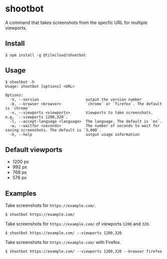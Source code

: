 # shootbot

A command that takes screenshots from the specfic URL for multiple viewports. 

## Install

```
$ npm install -g @tilecloud/shootbot
```

## Usage

```
$ shootbot -h
Usage: shootbot [options] <URL>

Options:
  -V, --version                     output the version number
  -b, --browser <browser>           `chrome` or `firefox`. The default is `chrome`
  -v, --viewports <viewports>       Viewports to take screenshots. e.g, `--viewports 1200,320`.
  -l, --accept-language <language>  The language. The default is `en`.
  -w, --waitfor <seconds>           The number of seconds to wait for saving screenshots. The default is `3,000`.
  -h, --help                        output usage information
```

## Default viewports

* 1200 px
* 992 px
* 768 px
* 576 px

## Examples

Take screenshots for `https://example.com/`. 

```
$ shootbot https://example.com/
```

Take screenshots for `https://example.com/` of viewports `1200` and `320`.

```
$ shootbot https://example.com/ --viewports 1200,320
```

Take screenshots for `https://example.com/` with Firefox.

```
$ shootbot https://example.com/ --viewports 1200,320 --browser firefox
```